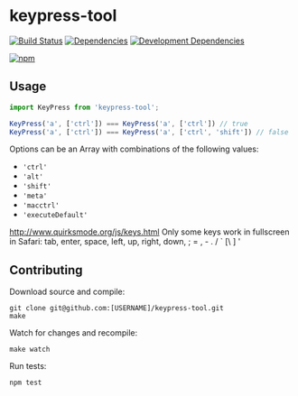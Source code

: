 # keypress-tool

[![Build Status](https://travis-ci.org/JannesMeyer/keypress-tool.svg?branch=master)](https://travis-ci.org/JannesMeyer/keypress-tool)
[![Dependencies](https://david-dm.org/JannesMeyer/keypress-tool.svg)](https://david-dm.org/JannesMeyer/keypress-tool)
[![Development Dependencies](https://david-dm.org/JannesMeyer/keypress-tool/dev-status.svg)](https://david-dm.org/JannesMeyer/keypress-tool#info=devDependencies)

[![npm](https://nodei.co/npm/keypress-tool.png?mini=true)](https://www.npmjs.com/package/keypress-tool)

## Usage

```js
import KeyPress from 'keypress-tool';

KeyPress('a', ['ctrl']) === KeyPress('a', ['ctrl']) // true
KeyPress('a', ['ctrl']) === KeyPress('a', ['ctrl', 'shift']) // false
```

Options can be an Array with combinations of the following values:

- `'ctrl'`
- `'alt'`
- `'shift'`
- `'meta'`
- `'macctrl'`
- `'executeDefault'`


http://www.quirksmode.org/js/keys.html
Only some keys work in fullscreen in Safari:
tab, enter, space, left, up, right, down, ; = , - . / ` [\ ] '

## Contributing

Download source and compile:

	git clone git@github.com:[USERNAME]/keypress-tool.git
	make

Watch for changes and recompile:

	make watch

Run tests:

	npm test
